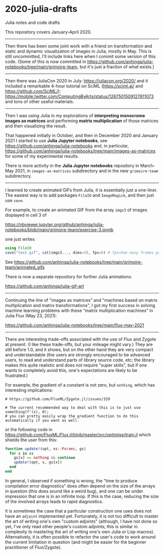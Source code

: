 # 2020-julia-drafts
Julia notes and code drafts

This repository covers January-April 2020.

---

Then there has been some joint work with a friend on transformation and static and dynamic visualization of images in Julia, mostly in May. This is still uncommitted, I'll include links here when I commit some version of this code. (Some of this is now committed in https://github.com/anhinga/julia-notebooks/tree/main/grimoire-team, but it's just a fraction of what exists.)

---

Then there was JuliaCon 2020 in July: https://juliacon.org/2020/ and it included a remarkable 4-hour tutorial on SciML (https://sciml.ai/ and https://github.com/SciML/): https://mobile.twitter.com/ComputingByArts/status/1287501509127811073 and tons of other useful materials.

---

Then I was using Julia in my explorations of **interpreting monocrome images as matrices** and performing **matrix multiplication** of those matrices and then visualizing the result.

That happened initially in October, and then in December 2020 and January 2021 I started to use **Julia Jupyter notebooks**, see https://github.com/anhinga/julia-notebooks and, in particular, https://github.com/anhinga/julia-notebooks/tree/main/images-as-matrices for some of my experimental results.

There is more activity in the **Julia Jupyter notebooks** repository in March-May 2021, in `images-as-matrices` subdirectory and in the new `grimoire-team` subdirectory.

---

I learned to create animated GIFs from Julia, it is essentially just a one-liner. The easiest way is to add packages `FileIO` and `ImageMagick`, and then just use `save`.

For example, to create an animated GIF from the array `imgs3` of images displayed in cell 3 of

https://nbviewer.jupyter.org/github/anhinga/julia-notebooks/blob/main/grimoire-team/exercise-3.ipynb

one just writes

```julia
using FileIO
save("test.gif", cat(imgs3..., dims=3), fps=6) # fps=how many frames per second would you like
```

See https://github.com/anhinga/julia-notebooks/tree/main/grimoire-team/animated_gifs

There is now a separate repository for further Julia animations:

https://github.com/anhinga/julia-gif-art

---

Continuing the line of "images as matrices" and "machines based on matrix multiplication and matrix transformations",
I got my first success in solving machine learning problems with these "matrix multiplication machines" in Julia Flux (May 23, 2021):

https://github.com/anhinga/julia-notebooks/tree/main/flux-may-2021

---

There are interesting trade-offs associated with the use of Flux and Zygote at present. (I like these trade-offs, but
your mileage might vary.) They are still before 1.0, and it shows, but on the other hand they are very compact and
understandable (the users are strongly encouraged to be advanced users, to read and understand parts of library source code,
etc; the library makes this quite realistic and does not require "super skills", but if one wants to completely avoid this,
one's expectations are likely to be frustrated.)

For example, the gradient of a constant is not zero, but `nothing`, which has interesting implications:

```
# https://github.com/FluxML/Zygote.jl/issues/329

# The current recommended way to deal with this is to just use something(f'(x), 0); 
# you can pretty easily wrap the gradient function to do this automatically if you want as well.
```

or the following code in https://github.com/FluxML/Flux.jl/blob/master/src/optimise/train.jl which shields the user from this:

```julia
function update!(opt, xs::Params, gs)
  for x in xs
    gs[x] == nothing && continue
    update!(opt, x, gs[x])
  end
end
```

In general, I observed if something is wrong, the "time to produce compilation error diagnostics" does often depend on the size
of the arrays in question (this does sound like a weird bug), and one can be under impression that one is in an infinite loop.
If this is the case, reducing the size of the involved arrays leads to rapid diagnostics.

It is sometimes the case that a particular construction one uses does not have an `adjoint` implemented yet. Fortunately,
it is not too difficult to master the art of writing one's own "custom adjoints" (although, I have not done so yet,
I've only read other people's custom adjoints; this is similar in complexity to mastering the art of writing one's
own Julia or Lisp macros). Alternatively, it is often possible to refactor the user's code to work around the current 
limitation in question (and might be easier for the beginner practitioner of Flux/Zygote).
